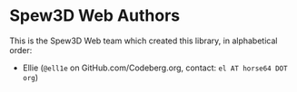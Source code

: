 # Spew3D Web Authors

This is the Spew3D Web team which created this library,
in alphabetical order:

- Ellie (`@ell1e` on GitHub.com/Codeberg.org, contact: `el AT horse64 DOT org`)

